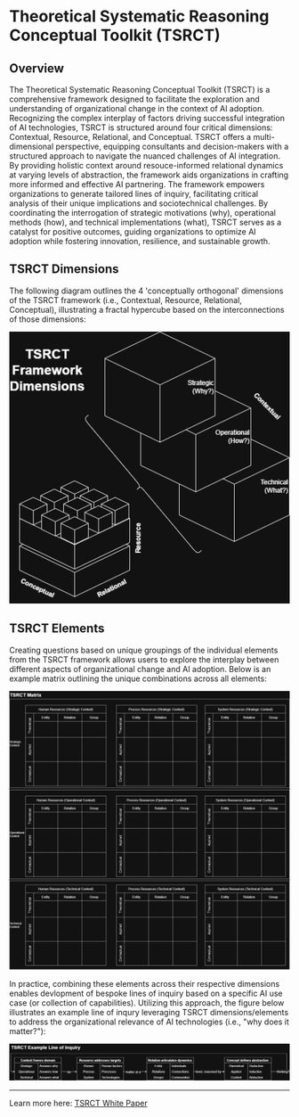 # Theoretical Systematic Reasoning Conceptual Toolkit (TSRCT) 

## Overview

The Theoretical Systematic Reasoning Conceptual Toolkit (TSRCT) is a comprehensive framework designed to facilitate the exploration and understanding of organizational change in the context of AI adoption. Recognizing the complex interplay of factors driving successful integration of AI technologies, TSRCT is structured around four critical dimensions: Contextual, Resource, Relational, and Conceptual. TSRCT offers a multi-dimensional perspective, equipping consultants and decision-makers with a structured approach to navigate the nuanced challenges of AI integration. By providing holistic context around resouce-informed relational dynamics at varying levels of abstraction, the framework aids organizations in crafting more informed and effective AI partnering. The framework empowers organizations to generate tailored lines of inquiry, facilitating critical analysis of their unique implications and sociotechnical challenges. By coordinating the interrogation of strategic motivations (why), operational methods (how), and technical implementations (what), TSRCT serves as a catalyst for positive outcomes, guiding organizations to optimize AI adoption while fostering innovation, resilience, and sustainable growth.

## TSRCT Dimensions

The following diagram outlines the 4 'conceptually orthogonal' dimensions of the TSRCT framework (i.e., Contextual, Resource, Relational, Conceptual), illustrating a fractal hypercube based on the interconnections of those dimensions:

![Diagram](TSRCT_diagram.png)

## TSRCT Elements

Creating questions based on unique groupings of the individual elements from the TSRCT framework allows users to explore the interplay between different aspects of organizational change and AI adoption. Below is an example matrix outlining the unique combinations across all elements:

![Matrix](TSRCT_matrix.png)

In practice, combining these elements across their respective dimensions enables devlopment of bespoke lines of inquiry based on a specific AI use case (or collection of capabilities). Utilizing this approach, the figure below illustrates an example line of inqury leveraging TSRCT dimensions/elements to address the organizational relevance of AI technologies (i.e., "why does it matter?"):

![Matrix](TSRCT_inquiry.png)

---
Learn more here: [TSRCT White Paper](https://github.com/alexwalterhiggins/TSRCT/blob/main/TSRCT%20White%20Paper.md)
